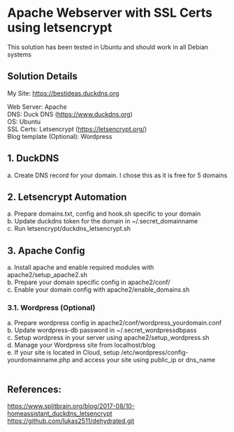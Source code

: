 # Apache Webserver with SSL Certs using letsencrypt

This solution has been tested in Ubuntu and should work in all Debian systems <br />

## Solution Details

My Site: https://bestideas.duckdns.org
<br />

Web Server: Apache<br />
DNS: Duck DNS (https://www.duckdns.org)<br />
OS: Ubuntu<br />
SSL Certs: Letsencrypt (https://letsencrypt.org/) <br />
Blog template (Optional): Wordpress<br />

## 1. DuckDNS
a. Create DNS record for your domain. I chose this as it is free for 5 domains<br />

## 2. Letsencrypt Automation
a. Prepare domains.txt, config and hook.sh specific to your domain<br />
b. Update duckdns token for the domain in ~/.secret_domainname<br />
c. Run letsencrypt/duckdns_letsencrypt.sh<br />

## 3. Apache Config
a. Install apache and enable required modules with apache2/setup_apache2.sh<br />
b. Prepare your domain specific config in apache2/conf/<br />
c. Enable your domain config with apache2/enable_domains.sh<br />

### 3.1. Wordpress (Optional)
a. Prepare wordpress config in apache2/conf/wordpress_yourdomain.conf<br />
b. Update wordpress-db password in ~/.secret_wordpressdbpass<br />
c. Setup wordpress in your server using apache2/setup_wordpress.sh<br />
d. Manage your Wordpress site from localhost/blog<br />
e. If your site is located in Cloud, setup /etc/wordpress/config-yourdomainname.php and access your site using public_ip or dns_name<br /><br />

## References:
https://www.splitbrain.org/blog/2017-08/10-homeassistant_duckdns_letsencrypt<br />
https://github.com/lukas2511/dehydrated.git<br />

